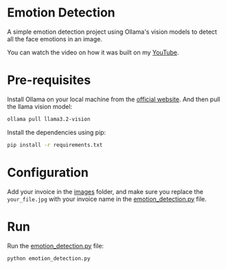 # Emotion Detection
A simple emotion detection project using Ollama's vision models to detect all the face emotions in an image.

You can watch the video on how it was built on my [YouTube](https://youtu.be/ZZHWLXyZHlA?si=1qP1cbtJnVPNPag_&t=475).

# Pre-requisites
Install Ollama on your local machine from the [official website](https://ollama.com/). And then pull the llama vision model:

```bash
ollama pull llama3.2-vision
```

Install the dependencies using pip:

```bash
pip install -r requirements.txt
```

# Configuration 
Add your invoice in the [images](images) folder, and make sure you replace the `your_file.jpg` with your invoice name in the [emotion_detection.py](emotion_detection.py) file.

# Run
Run the [emotion_detection.py](emotion_detection.py) file:

```bash
python emotion_detection.py
``` 